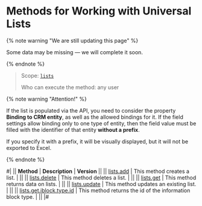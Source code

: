 # Methods for Working with Universal Lists

{% note warning "We are still updating this page" %}

Some data may be missing — we will complete it soon.

{% endnote %}

> Scope: [`lists`](../../scopes/permissions.md)
>
> Who can execute the method: any user

{% note warning "Attention!" %}

If the list is populated via the API, you need to consider the property **Binding to CRM entity**, as well as the allowed bindings for it. If the field settings allow binding only to one type of entity, then the field value must be filled with the identifier of that entity **without a prefix**.

If you specify it with a prefix, it will be visually displayed, but it will not be exported to Excel.

{% endnote %}

#|
|| **Method** | **Description** | **Version** ||
|| [lists.add](./lists-add.md) | This method creates a list. | ||
|| [lists.delete](./lists-delete.md) | This method deletes a list. | ||
|| [lists.get](./lists-get.md) | This method returns data on lists. | ||
|| [lists.update](./lists-update.md) | This method updates an existing list. | ||
|| [lists.get.iblock.type.id](./lists-get-iblock-type-id.md) | This method returns the id of the information block type. | ||
|#